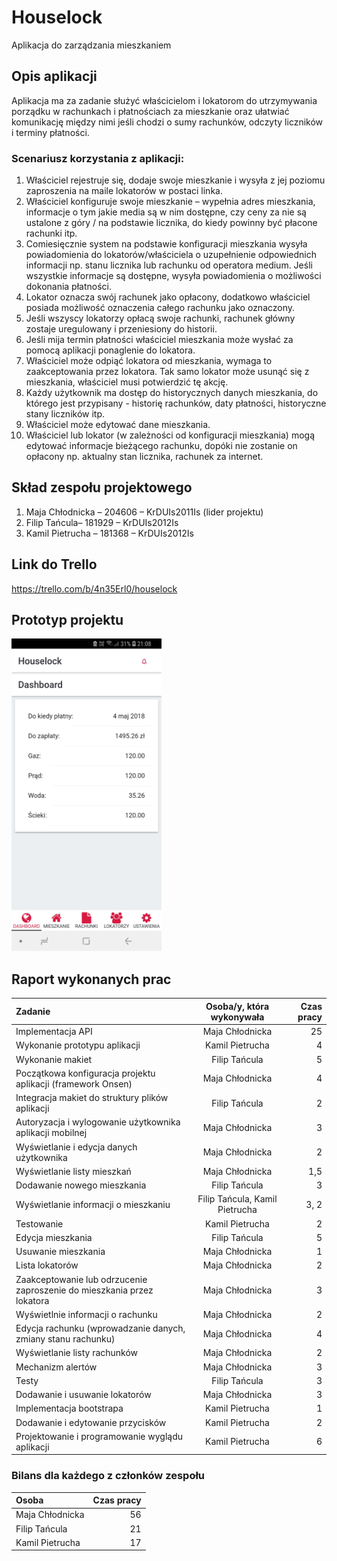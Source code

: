 # Houselock
Aplikacja do zarządzania mieszkaniem

## Opis aplikacji
Aplikacja ma za zadanie służyć właścicielom i lokatorom do utrzymywania porządku w rachunkach i płatnościach za mieszkanie oraz ułatwiać komunikację między nimi jeśli chodzi o sumy rachunków, odczyty liczników i terminy płatności.

### Scenariusz korzystania z aplikacji:
1. Właściciel rejestruje się, dodaje swoje mieszkanie i wysyła z jej poziomu zaproszenia na maile lokatorów w postaci linka.
2. Właściciel konfiguruje swoje mieszkanie – wypełnia adres mieszkania, informacje o tym jakie media są w nim dostępne, czy ceny za nie są ustalone z góry / na podstawie licznika, do kiedy powinny być płacone rachunki itp.
3. Comiesięcznie system na podstawie konfiguracji mieszkania wysyła powiadomienia do lokatorów/właściciela o uzupełnienie odpowiednich informacji np. stanu licznika lub rachunku od operatora medium. Jeśli wszystkie informacje są dostępne, wysyła powiadomienia o możliwości dokonania płatności.
4. Lokator oznacza swój rachunek jako opłacony, dodatkowo właściciel posiada możliwość oznaczenia całego rachunku jako oznaczony. 
5. Jeśli wszyscy lokatorzy opłacą swoje rachunki, rachunek główny zostaje uregulowany i przeniesiony do historii.
6. Jeśli mija termin płatności właściciel mieszkania może wysłać za pomocą aplikacji ponaglenie do lokatora.
7. Właściciel może odpiąć lokatora od mieszkania, wymaga to zaakceptowania przez lokatora. Tak samo lokator może usunąć się z mieszkania, właściciel musi potwierdzić tę akcję. 
8. Każdy użytkownik ma dostęp do historycznych danych mieszkania, do którego jest przypisany - historię rachunków, daty płatności, historyczne stany liczników itp.
9. Właściciel może edytować dane mieszkania.
10. Właściciel lub lokator (w zależności od konfiguracji mieszkania) mogą edytować informacje bieżącego rachunku, dopóki nie zostanie on opłacony np. aktualny stan licznika, rachunek za internet.

## Skład zespołu projektowego
1. Maja Chłodnicka – 204606 – KrDUIs2011Is (lider projektu)
2. Filip Tańcula– 181929 – KrDUIs2012Is
3. Kamil Pietrucha – 181368 – KrDUIs2012Is

## Link do Trello
https://trello.com/b/4n35Erl0/houselock

## Prototyp projektu
<img src="https://github.com/Chlodnicka/houselock/blob/master/www/prototype/Dashboard.jpg" alt="Prototype" width="240" height="500"  />

## Raport wykonanych prac

| Zadanie | Osoba/y, która wykonywała | Czas pracy |
| :---         |     :---:      |          ---: |
| Implementacja API   | Maja Chłodnicka     | 25    |
| Wykonanie prototypu aplikacji     | Kamil Pietrucha       | 4      |
| Wykonanie makiet     | Filip Tańcula       | 5     |
| Początkowa konfiguracja projektu aplikacji (framework Onsen)     | Maja Chłodnicka       | 4      |
| Integracja makiet do struktury plików aplikacji     | Filip Tańcula       | 2      |
| Autoryzacja i wylogowanie użytkownika aplikacji mobilnej     | Maja Chłodnicka       | 3      |
| Wyświetlanie i edycja danych użytkownika     | Maja Chłodnicka       |  2     |
| Wyświetlanie listy mieszkań     | Maja Chłodnicka       | 1,5      |
| Dodawanie nowego mieszkania     | Filip Tańcula       | 3      |
| Wyświetlanie informacji o mieszkaniu     | Filip Tańcula, Kamil Pietrucha       | 3, 2      |
| Testowanie  | Kamil Pietrucha   | 2   |
| Edycja mieszkania     | Filip Tańcula       | 5      |
| Usuwanie mieszkania     | Maja Chłodnicka       | 1      |
| Lista lokatorów     | Maja Chłodnicka       | 2      |
| Zaakceptowanie lub odrzucenie zaproszenie do mieszkania przez lokatora     | Maja Chłodnicka       | 3      |
| Wyświetlnie informacji o rachunku     | Maja Chłodnicka       | 2      |
| Edycja rachunku (wprowadzanie danych, zmiany stanu rachunku)     | Maja Chłodnicka       | 4      |
| Wyświetlanie listy rachunków     | Maja Chłodnicka       | 2      |
| Mechanizm alertów     | Maja Chłodnicka       | 3      |
| Testy     | Filip Tańcula       | 3      |
| Dodawanie i usuwanie lokatorów |  Maja Chłodnicka | 3
| Implementacja bootstrapa | Kamil Pietrucha | 1
| Dodawanie i edytowanie przycisków | Kamil Pietrucha | 2
| Projektowanie i programowanie wyglądu aplikacji | Kamil Pietrucha | 6


### Bilans dla każdego z członków zespołu

| Osoba | Czas pracy |
| :---         |         ---: |
| Maja Chłodnicka     | 56    |
| Filip Tańcula       | 21     |
| Kamil Pietrucha     | 17     |

